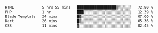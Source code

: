 <!--START_SECTION:waka-->

```txt
HTML             5 hrs 55 mins   ██████████████████▒░░░░░░   72.80 %
PHP              1 hr            ███░░░░░░░░░░░░░░░░░░░░░░   12.39 %
Blade Template   34 mins         █▓░░░░░░░░░░░░░░░░░░░░░░░   07.00 %
Dart             26 mins         █▒░░░░░░░░░░░░░░░░░░░░░░░   05.36 %
CSS              11 mins         ▓░░░░░░░░░░░░░░░░░░░░░░░░   02.45 %
```

<!--END_SECTION:waka-->
